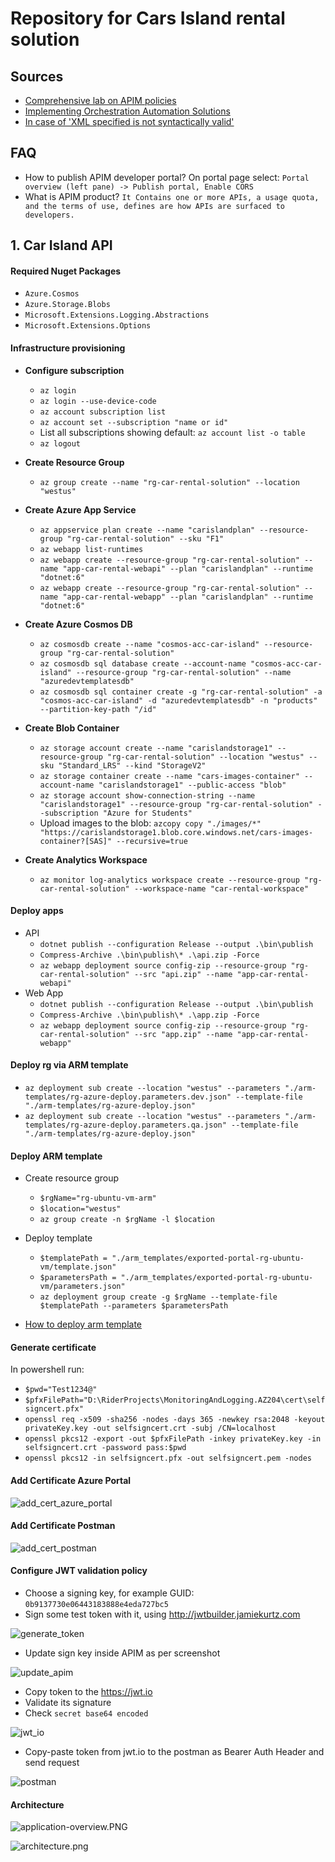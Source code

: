 # Repository for Cars Island rental solution

## Sources

- [Comprehensive lab on APIM policies](https://azure.github.io/apim-lab/apim-lab/7-security/apimanagement-7-1-JWT-Validation.html)
- [Implementing Orchestration Automation Solutions](https://app.pluralsight.com/library/courses/microsoft-devops-solutions-implementing-orchestration-automation-solutions/table-of-contents)
- [In case of 'XML specified is not syntactically valid'](https://stackoverflow.com/a/68889116)

## FAQ

- How to publish APIM developer portal? On portal page
  select: `Portal overview (left pane) -> Publish portal, Enable CORS`
- What is APIM
  product? `It Contains one or more APIs, a usage quota, and the terms of use, defines are how APIs are surfaced to developers.`

## 1. Car Island API

#### Required Nuget Packages

- `Azure.Cosmos`
- `Azure.Storage.Blobs`
- `Microsoft.Extensions.Logging.Abstractions`
- `Microsoft.Extensions.Options`

#### Infrastructure provisioning

- **Configure subscription**
    - `az login`
    - `az login --use-device-code`
    - `az account subscription list`
    - `az account set --subscription "name or id"`
    - List all subscriptions showing default: `az account list -o table`
    - `az logout`

- **Create Resource Group**
    - `az group create --name "rg-car-rental-solution" --location "westus"`

- **Create Azure App Service**
    - `az appservice plan create --name "carislandplan" --resource-group "rg-car-rental-solution" --sku "F1"`
    - `az webapp list-runtimes`
    - `az webapp create --resource-group "rg-car-rental-solution" --name "app-car-rental-webapi" --plan "carislandplan" --runtime "dotnet:6"`
    - `az webapp create --resource-group "rg-car-rental-solution" --name "app-car-rental-webapp" --plan "carislandplan" --runtime "dotnet:6"`

- **Create Azure Cosmos DB**
    - `az cosmosdb create --name "cosmos-acc-car-island" --resource-group "rg-car-rental-solution"`
    - `az cosmosdb sql database create --account-name "cosmos-acc-car-island" --resource-group "rg-car-rental-solution" --name "azuredevtemplatesdb"`
    - `az cosmosdb sql container create -g "rg-car-rental-solution" -a "cosmos-acc-car-island" -d "azuredevtemplatesdb" -n "products" --partition-key-path "/id"`

- **Create Blob Container**
    - `az storage account create --name "carislandstorage1" --resource-group "rg-car-rental-solution" --location "westus" --sku "Standard_LRS" --kind "StorageV2"`
    - `az storage container create --name "cars-images-container" --account-name "carislandstorage1" --public-access "blob"`
    - `az storage account show-connection-string --name "carislandstorage1" --resource-group "rg-car-rental-solution" --subscription "Azure for Students"`
    - Upload images to the
      blob: `azcopy copy "./images/*" "https://carislandstorage1.blob.core.windows.net/cars-images-container?[SAS]" --recursive=true`

- **Create Analytics Workspace**
    - `az monitor log-analytics workspace create --resource-group "rg-car-rental-solution" --workspace-name "car-rental-workspace"`

#### Deploy apps

- API
    - `dotnet publish --configuration Release --output .\bin\publish`
    - `Compress-Archive .\bin\publish\* .\api.zip -Force`
    - `az webapp deployment source config-zip --resource-group "rg-car-rental-solution" --src "api.zip" --name "app-car-rental-webapi"`
- Web App
    - `dotnet publish --configuration Release --output .\bin\publish`
    - `Compress-Archive .\bin\publish\* .\app.zip -Force`
    - `az webapp deployment source config-zip --resource-group "rg-car-rental-solution" --src "app.zip" --name "app-car-rental-webapp"`

#### Deploy rg via ARM template

- `az deployment sub create --location "westus" --parameters "./arm-templates/rg-azure-deploy.parameters.dev.json" --template-file "./arm-templates/rg-azure-deploy.json"`
- `az deployment sub create --location "westus" --parameters "./arm-templates/rg-azure-deploy.parameters.qa.json" --template-file "./arm-templates/rg-azure-deploy.json"`

#### Deploy ARM template

- Create resource group
  - `$rgName="rg-ubuntu-vm-arm"`
  - `$location="westus"`
  - `az group create -n $rgName -l $location`

- Deploy template
  - `$templatePath = "./arm_templates/exported-portal-rg-ubuntu-vm/template.json"`
  - `$parametersPath = "./arm_templates/exported-portal-rg-ubuntu-vm/parameters.json"`
  - `az deployment group create -g $rgName --template-file $templatePath --parameters $parametersPath`

- [How to deploy arm template](https://github.com/kolosovpetro/Roadmap.AZ204/blob/master/DevelopAzureComputeSoultions/04_arm_template_deploy_cli.md)

#### Generate certificate

In powershell run:

- `$pwd="Test1234@"`
- `$pfxFilePath="D:\RiderProjects\MonitoringAndLogging.AZ204\cert\selfsigncert.pfx"`
- `openssl req -x509 -sha256 -nodes -days 365 -newkey rsa:2048 -keyout privateKey.key -out selfsigncert.crt -subj /CN=localhost`
- `openssl pkcs12 -export -out $pfxFilePath -inkey privateKey.key -in selfsigncert.crt -password pass:$pwd`
- `openssl pkcs12 -in selfsigncert.pfx -out selfsigncert.pem -nodes`

#### Add Certificate Azure Portal

![add_cert_azure_portal](img/01_azure_portal_add_cert.PNG)

#### Add Certificate Postman

![add_cert_postman](img/02_add_postman_certificate.PNG)

#### Configure JWT validation policy

- Choose a signing key, for example GUID: `0b9137730e06443183888e4eda727bc5`
- Sign some test token with it, using http://jwtbuilder.jamiekurtz.com

![generate_token](./img/04_jwt_generator.PNG)

- Update sign key inside APIM as per screenshot

![update_apim](./img/03_apim_jwt_sign_key.PNG)

- Copy token to the https://jwt.io
- Validate its signature
- Check `secret base64 encoded`

![jwt_io](./img/05_jwt_token_secret_base64_encoded.PNG)

- Copy-paste token from jwt.io to the postman as Bearer Auth Header and send request

![postman](./img/06_postman_response.PNG)

#### Architecture

![application-overview.PNG](images/application-overview.PNG)

![architecture.png](images/architecture.png)
